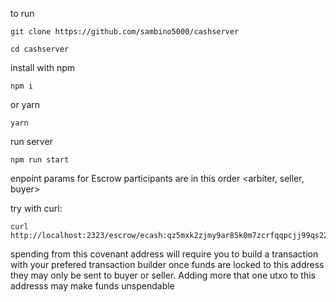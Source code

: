 to run 

```
git clone https://github.com/sambino5000/cashserver
```
```
cd cashserver
```

install with npm
```
npm i
```

or yarn
```
yarn
```

run server

```
npm run start
```


enpoint params for Escrow participants are in this order <arbiter, seller, buyer>


try with curl:

```
curl http://localhost:2323/escrow/ecash:qz5mxk2zjmy9ar85k0m7zcrfqqpcjj99qs22rwzxzx,ecash:qz5mxk2zjmy9ar85k0m7zcrfqqpcjj99qs22rwzxzx,ecash:qz5mxk2zjmy9ar85k0m7zcrfqqpcjj99qs22rwzxzx
```

spending from this covenant address will require you to build a transaction with your
prefered transaction builder 
once funds are locked to this address they may only be sent to buyer or seller.
Adding more that one utxo to this addresss may make funds unspendable
